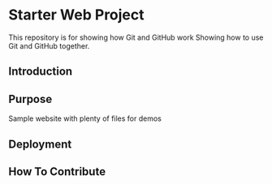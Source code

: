 # Starter Web Project

This repository is for showing how Git and GitHub work
Showing how to use Git and GitHub together.

## Introduction

## Purpose

Sample website with plenty of files for demos

## Deployment

## How To Contribute 
